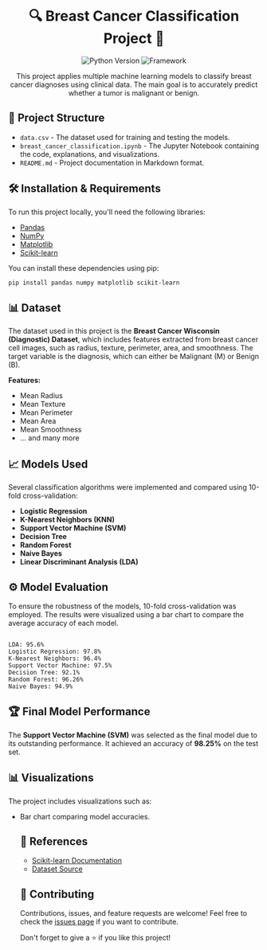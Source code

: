 <body>

<h1 align="center">🔍 Breast Cancer Classification Project 🔬</h1>

<p align="center">
    <img src="https://img.shields.io/badge/Python-3.8%2B-blue.svg" alt="Python Version">
    <img src="https://img.shields.io/badge/Framework-Scikit--Learn-yellow.svg" alt="Framework">
</p>

<p align="center">
    This project applies multiple machine learning models to classify breast cancer diagnoses using clinical data. 
    The main goal is to accurately predict whether a tumor is malignant or benign.
</p>

<h2>📂 Project Structure</h2>
<ul>
    <li><code>data.csv</code> - The dataset used for training and testing the models.</li>
    <li><code>breast_cancer_classification.ipynb</code> - The Jupyter Notebook containing the code, explanations, and visualizations.</li>
    <li><code>README.md</code> - Project documentation in Markdown format.</li>
</ul>

<h2>🛠️ Installation & Requirements</h2>
<p>To run this project locally, you'll need the following libraries:</p>
<ul>
    <li><a href="https://pandas.pydata.org/">Pandas</a></li>
    <li><a href="https://numpy.org/">NumPy</a></li>
    <li><a href="https://matplotlib.org/">Matplotlib</a></li>
    <li><a href="https://scikit-learn.org/stable/">Scikit-learn</a></li>
</ul>

<p>You can install these dependencies using pip:</p>
<pre><code>pip install pandas numpy matplotlib scikit-learn</code></pre>

<h2>📊 Dataset</h2>
<p>The dataset used in this project is the <strong>Breast Cancer Wisconsin (Diagnostic) Dataset</strong>, which includes features extracted from breast cancer cell images, such as radius, texture, perimeter, area, and smoothness. The target variable is the diagnosis, which can either be Malignant (M) or Benign (B).</p>

<p><strong>Features:</strong></p>
<ul>
    <li>Mean Radius</li>
    <li>Mean Texture</li>
    <li>Mean Perimeter</li>
    <li>Mean Area</li>
    <li>Mean Smoothness</li>
    <li>... and many more</li>
</ul>

<h2>📈 Models Used</h2>
<p>Several classification algorithms were implemented and compared using 10-fold cross-validation:</p>
<ul>
    <li><strong>Logistic Regression</strong></li>
    <li><strong>K-Nearest Neighbors (KNN)</strong></li>
    <li><strong>Support Vector Machine (SVM)</strong></li>
    <li><strong>Decision Tree</strong></li>
    <li><strong>Random Forest</strong></li>
    <li><strong>Naive Bayes</strong></li>
    <li><strong>Linear Discriminant Analysis (LDA)</strong></li>
</ul>

<h2>⚙️ Model Evaluation</h2>
<p>To ensure the robustness of the models, 10-fold cross-validation was employed. The results were visualized using a bar chart to compare the average accuracy of each model.</p>
<pre><code>
LDA: 95.6%
Logistic Regression: 97.8%
K-Nearest Neighbors: 96.4%
Support Vector Machine: 97.5%
Decision Tree: 92.1%
Random Forest: 96.26%
Naive Bayes: 94.9%
</code></pre>

<h2>🏆 Final Model Performance</h2>
<p>The <strong>Support Vector Machine (SVM)</strong> was selected as the final model due to its outstanding performance. It achieved an accuracy of <strong>98.25%</strong> on the test set.</p>

<h2>📊 Visualizations</h2>
<p>The project includes visualizations such as:</p>
<ul>
    <li>Bar chart comparing model accuracies.</li>
    
<h2>🔗 References</h2>
<ul>
    <li><a href="https://scikit-learn.org/stable/">Scikit-learn Documentation</a></li>
    <li><a href="https://archive.ics.uci.edu/ml/datasets/Breast+Cancer+Wisconsin+(Diagnostic)">Dataset Source</a></li>
</ul>


<h2>🤝 Contributing</h2>
<p>Contributions, issues, and feature requests are welcome! Feel free to check the <a href="https://github.com/hellopavi/breast_cancer_prediction/issues">issues page</a> if you want to contribute.</p>

<p>Don't forget to give a ⭐️ if you like this project!</p>

</body>
</html>
